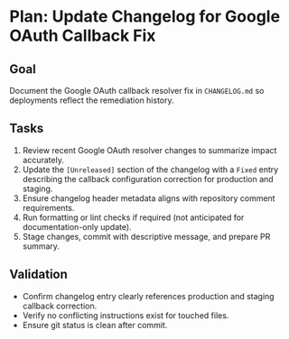 <!--
 * Author: gpt-5-codex
 * Date: 2025-10-16 16:10 UTC
 * PURPOSE: Document the plan to record the Google OAuth callback fix in the changelog and ensure supporting docs are up to date.
 * SRP/DRY check: Pass - this plan file centralizes scope and tasks for the changelog update only.
-->

# Plan: Update Changelog for Google OAuth Callback Fix

## Goal
Document the Google OAuth callback resolver fix in `CHANGELOG.md` so deployments reflect the remediation history.

## Tasks
1. Review recent Google OAuth resolver changes to summarize impact accurately.
2. Update the `[Unreleased]` section of the changelog with a `Fixed` entry describing the callback configuration correction for production and staging.
3. Ensure changelog header metadata aligns with repository comment requirements.
4. Run formatting or lint checks if required (not anticipated for documentation-only update).
5. Stage changes, commit with descriptive message, and prepare PR summary.

## Validation
- Confirm changelog entry clearly references production and staging callback correction.
- Verify no conflicting instructions exist for touched files.
- Ensure git status is clean after commit.
